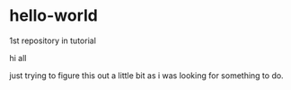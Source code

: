 # hello-world
1st repository in tutorial

hi all
 
just trying to figure this out a little bit as i was looking for something to do.
